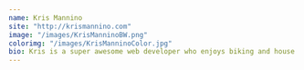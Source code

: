 ```yaml
---
name: Kris Mannino
site: "http://krismannino.com"
image: "/images/KrisManninoBW.png"
colorimg: "/images/KrisManninoColor.jpg"
bio: Kris is a super awesome web developer who enjoys biking and house music.
---
```

